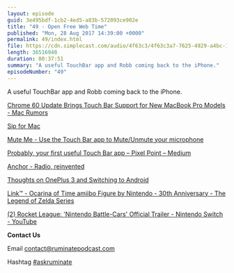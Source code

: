 ```yaml
---
layout: episode
guid: 3e495bdf-1cb2-4ed5-a83b-572093ce902e
title: "49 - Open Free Web Time"
published: "Mon, 28 Aug 2017 14:39:00 +0000"
permalink: 49/index.html
file: https://cdn.simplecast.com/audio/4f63c3/4f63c3a7-7625-4929-a4bc-1ef4cdcbca06/9ea9f1aa-0424-4c70-8f6f-62a9ed631a19/17025d87_tc.mp3?aid=rss_feed&feed=7Rzwf7P6
length: 36516948
duration: 00:37:51
summary: "A useful TouchBar app and Robb coming back to the iPhone."
episodeNumber: "49"
---
```


A useful TouchBar app and Robb coming back to the iPhone.

[Chrome 60 Update Brings Touch Bar Support for New MacBook Pro Models - Mac Rumors](https://www.macrumors.com/2017/07/26/chrome-60-touch-bar-support/)

[Sip for Mac](http://sipapp.io/)

[Mute Me - Use the Touch Bar app to Mute/Unmute your microphone](https://muteme.pixelpoint.io/)

[Probably, your first useful Touch Bar app – Pixel Point – Medium](https://medium.com/pixelpoint/your-first-touch-bar-app-aea4f6111122)

[Anchor - Radio, reinvented](https://anchor.fm/)

[Thoughts on OnePlus 3 and Switching to Android](https://robblewis.me/oneplus-3-and-switching-to-android/)

[Link™ - Ocarina of Time amiibo Figure by Nintendo - 30th Anniversary - The Legend of Zelda Series](http://www.nintendo.com/amiibo/detail/link-ocarina-of-time-amiibo-30th-anniversary-series)

[(2) Rocket League: 'Nintendo Battle-Cars' Official Trailer - Nintendo Switch - YouTube](https://www.youtube.com/watch?v=EfmHurut3b4)

**Contact Us**

Email [contact@ruminatepodcast.com](mailto:contact@ruminatepodcast.com)

Hashtag [#askruminate](https://twitter.com/search?q=askruminate)

